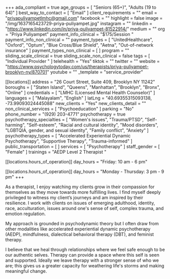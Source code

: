 +++
ada_compliant = true
age_groups = [ "Seniors (65+)", "Adults (19 to 64)" ]
best_way_to_contact = [ "Email" ]
client_requirements = ""
email = "priyapuliyampetlmhc@gmail.com"
facebook = ""
highlight = false
image = "/img/1637165423729-priya-puliyampet.jpg"
instagram = ""
linkedin = "https://www.linkedin.com/in/priya-puliyampet-81522914/"
medium = ""
org = "Priya Puliyampet"
payment_info_clinical = "$175/Session "
payment_info_non_clinical = ""
payment_types = [
  "UnitedHealthcare",
  "Oxford",
  "Optum",
  "Blue Cross/Blue Shield",
  "Aetna",
  "Out-of-network insurance"
]
payment_types_non_clinical = [ ]
program = ""
sliding_scale_clinical = true
sliding_scale_non_clinical = false
tags = [ "Individual Provider " ]
telehealth = "Yes"
tiktok = ""
twitter = ""
website = "https://www.psychologytoday.com/us/therapists/priya-puliyampet-brooklyn-ny/870701"
youtube = ""
_template = "service_provider"

[[locations]]
address = "26 Court Street, Suite 409, Brooklyn NY 11242"
boroughs = [
  "Staten Island",
  "Queens",
  "Manhattan",
  "Brooklyn",
  "Bronx",
  "Online"
]
credentials = [ "LMHC (Licensed Mental Health Counselor)" ]
languages = [ "Malayalam", "English" ]
latLng = "40.69355315093138, -73.99093024445088"
new_clients = "Yes"
new_clients_detail = ""
non_clinical_services = [ "Psychoeducation" ]
parking = "No"
phone_number = "(929) 203-4771"
psychotherapy = true
psychotherapy_specialties = [
  "Women's issues",
  "Trauma/PTSD",
  "Self-harming",
  "Self-esteem",
  "Racial and cultural identity",
  "Mood disorders",
  "LGBTQIA, gender, and sexual identity",
  "Family conflict",
  "Anxiety"
]
psychotherapy_types = [
  "Accelerated Experiential Dynamic Psychotherapy",
  "Supportive Therapy",
  "Trauma-informed"
]
public_transportation = [ ]
services = [ "Psychotherapy" ]
staff_gender = [ "Female" ]
trainings = "AEDP Level 2 Therapist "

  [[locations.hours_of_operation]]
  day_hours = "Friday: 10 am - 6 pm"

  [[locations.hours_of_operation]]
  day_hours = "Monday - Thursday: 3 pm - 9 pm"
+++

As a therapist, I enjoy watching my clients grow in their compassion for themselves as they move towards more fulfilling lives. I find myself deeply privileged to witness my client’s journeys and am inspired by their resilience. I work with clients on issues of emerging adulthood, identity, race, acculturation, issues around one's sense of self, complex trauma, and emotion regulation.  
  
My approach is grounded in psychodynamic theory but I often draw from other modalities like accelerated experiential dynamic psychotherapy (AEDP), mindfulness, dialectical behavioral therapy (DBT), and feminist therapy.  
  
I believe that we heal through relationships where we feel safe enough to be our authentic selves. Therapy can provide a space where this self is seen and supported. Ideally we leave therapy with a stronger sense of who we are; this gives us a greater capacity for weathering life's storms and making meaningful change.
